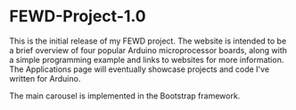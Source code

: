 # FEWD-Project-1.0
This is the initial release of my FEWD project. The website is intended to be a brief overview of four popular Arduino microprocessor boards, along with a simple programming example and links to websites for more information. The Applications page will eventually showcase projects and code I've written for Arduino.

The main carousel is implemented in the Bootstrap framework. 
